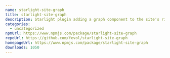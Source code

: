 ```yaml
---
name: starlight-site-graph
title: starlight-site-graph
description: Starlight plugin adding a graph component to the site's right-sidebar
categories:
  - uncategorized
npmUrl: https://www.npmjs.com/package/starlight-site-graph
repoUrl: https://github.com/fevol/starlight-site-graph
homepageUrl: https://www.npmjs.com/package/starlight-site-graph
downloads: 1050
---
```

